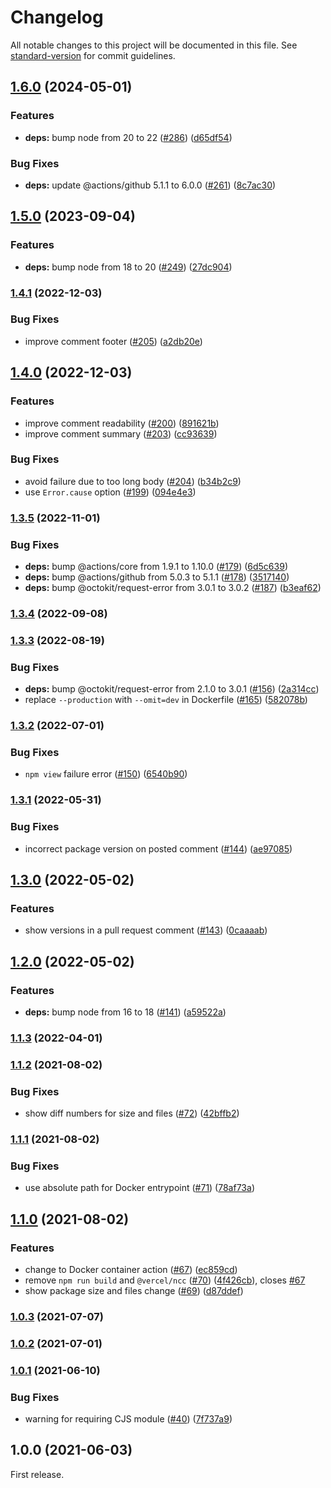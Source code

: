 # Changelog

All notable changes to this project will be documented in this file. See [standard-version](https://github.com/conventional-changelog/standard-version) for commit guidelines.

## [1.6.0](https://github.com/ybiquitous/npm-diff-action/compare/v1.5.0...v1.6.0) (2024-05-01)

### Features

- **deps:** bump node from 20 to 22 ([#286](https://github.com/ybiquitous/npm-diff-action/issues/286)) ([d65df54](https://github.com/ybiquitous/npm-diff-action/commit/d65df54eb7597a84f7aba88f0455bb443b818299))

### Bug Fixes

- **deps:** update @actions/github 5.1.1 to 6.0.0 ([#261](https://github.com/ybiquitous/npm-diff-action/issues/261)) ([8c7ac30](https://github.com/ybiquitous/npm-diff-action/commit/8c7ac30410dc90b665e93e5e467247b9d4df677d))

## [1.5.0](https://github.com/ybiquitous/npm-diff-action/compare/v1.4.1...v1.5.0) (2023-09-04)

### Features

- **deps:** bump node from 18 to 20 ([#249](https://github.com/ybiquitous/npm-diff-action/issues/249)) ([27dc904](https://github.com/ybiquitous/npm-diff-action/commit/27dc9047a0fb889bdf5ddcabe4a9a862e19e1cc7))

### [1.4.1](https://github.com/ybiquitous/npm-diff-action/compare/v1.4.0...v1.4.1) (2022-12-03)

### Bug Fixes

- improve comment footer ([#205](https://github.com/ybiquitous/npm-diff-action/issues/205)) ([a2db20e](https://github.com/ybiquitous/npm-diff-action/commit/a2db20e26eaacf3e453a16f8466a01b7b8f1ed00))

## [1.4.0](https://github.com/ybiquitous/npm-diff-action/compare/v1.3.5...v1.4.0) (2022-12-03)

### Features

- improve comment readability ([#200](https://github.com/ybiquitous/npm-diff-action/issues/200)) ([891621b](https://github.com/ybiquitous/npm-diff-action/commit/891621b163f204a072ca31e139d339a80174f085))
- improve comment summary ([#203](https://github.com/ybiquitous/npm-diff-action/issues/203)) ([cc93639](https://github.com/ybiquitous/npm-diff-action/commit/cc936392daaae641bda2206a651a4df8588be7ac))

### Bug Fixes

- avoid failure due to too long body ([#204](https://github.com/ybiquitous/npm-diff-action/issues/204)) ([b34b2c9](https://github.com/ybiquitous/npm-diff-action/commit/b34b2c90709dab38fae14b876e8d2beccb04375d))
- use `Error.cause` option ([#199](https://github.com/ybiquitous/npm-diff-action/issues/199)) ([094e4e3](https://github.com/ybiquitous/npm-diff-action/commit/094e4e3910b3929cba38d4ae6f9e4acfd2b4821c))

### [1.3.5](https://github.com/ybiquitous/npm-diff-action/compare/v1.3.4...v1.3.5) (2022-11-01)

### Bug Fixes

- **deps:** bump @actions/core from 1.9.1 to 1.10.0 ([#179](https://github.com/ybiquitous/npm-diff-action/issues/179)) ([6d5c639](https://github.com/ybiquitous/npm-diff-action/commit/6d5c63919fafedec91ccfe2cadf6e68ce19efc55))
- **deps:** bump @actions/github from 5.0.3 to 5.1.1 ([#178](https://github.com/ybiquitous/npm-diff-action/issues/178)) ([3517140](https://github.com/ybiquitous/npm-diff-action/commit/3517140c900df3adc41d02e77317e63678f8e24e))
- **deps:** bump @octokit/request-error from 3.0.1 to 3.0.2 ([#187](https://github.com/ybiquitous/npm-diff-action/issues/187)) ([b3eaf62](https://github.com/ybiquitous/npm-diff-action/commit/b3eaf62fc01163bef00aa75cad5441c114403768))

### [1.3.4](https://github.com/ybiquitous/npm-diff-action/compare/v1.3.3...v1.3.4) (2022-09-08)

### [1.3.3](https://github.com/ybiquitous/npm-diff-action/compare/v1.3.2...v1.3.3) (2022-08-19)

### Bug Fixes

- **deps:** bump @octokit/request-error from 2.1.0 to 3.0.1 ([#156](https://github.com/ybiquitous/npm-diff-action/issues/156)) ([2a314cc](https://github.com/ybiquitous/npm-diff-action/commit/2a314ccf658c3bcf2ff9ce074e68603567e15f58))
- replace `--production` with `--omit=dev` in Dockerfile ([#165](https://github.com/ybiquitous/npm-diff-action/issues/165)) ([582078b](https://github.com/ybiquitous/npm-diff-action/commit/582078b907a453caf9daeecabc2c5118da626f8c))

### [1.3.2](https://github.com/ybiquitous/npm-diff-action/compare/v1.3.1...v1.3.2) (2022-07-01)

### Bug Fixes

- `npm view` failure error ([#150](https://github.com/ybiquitous/npm-diff-action/issues/150)) ([6540b90](https://github.com/ybiquitous/npm-diff-action/commit/6540b907e62decf9d828e2d5b6d24f23d7282cec))

### [1.3.1](https://github.com/ybiquitous/npm-diff-action/compare/v1.3.0...v1.3.1) (2022-05-31)

### Bug Fixes

- incorrect package version on posted comment ([#144](https://github.com/ybiquitous/npm-diff-action/issues/144)) ([ae97085](https://github.com/ybiquitous/npm-diff-action/commit/ae9708557c76112ca24c2d7b51ac6b9fb0d90ecd))

## [1.3.0](https://github.com/ybiquitous/npm-diff-action/compare/v1.2.0...v1.3.0) (2022-05-02)

### Features

- show versions in a pull request comment ([#143](https://github.com/ybiquitous/npm-diff-action/issues/143)) ([0caaaab](https://github.com/ybiquitous/npm-diff-action/commit/0caaaabfcc65b1781b29dd75f974bcb296b07f4c))

## [1.2.0](https://github.com/ybiquitous/npm-diff-action/compare/v1.1.3...v1.2.0) (2022-05-02)

### Features

- **deps:** bump node from 16 to 18 ([#141](https://github.com/ybiquitous/npm-diff-action/issues/141)) ([a59522a](https://github.com/ybiquitous/npm-diff-action/commit/a59522aaa63d67c2bd861ff1895c023a63ad3739))

### [1.1.3](https://github.com/ybiquitous/npm-diff-action/compare/v1.1.2...v1.1.3) (2022-04-01)

### [1.1.2](https://github.com/ybiquitous/npm-diff-action/compare/v1.1.1...v1.1.2) (2021-08-02)

### Bug Fixes

- show diff numbers for size and files ([#72](https://github.com/ybiquitous/npm-diff-action/issues/72)) ([42bffb2](https://github.com/ybiquitous/npm-diff-action/commit/42bffb2b01a7c0b75fddf391bb976f075ec1c072))

### [1.1.1](https://github.com/ybiquitous/npm-diff-action/compare/v1.1.0...v1.1.1) (2021-08-02)

### Bug Fixes

- use absolute path for Docker entrypoint ([#71](https://github.com/ybiquitous/npm-diff-action/issues/71)) ([78af73a](https://github.com/ybiquitous/npm-diff-action/commit/78af73a4db48de9c03b4b9153af1a6989d213b4c))

## [1.1.0](https://github.com/ybiquitous/npm-diff-action/compare/v1.0.3...v1.1.0) (2021-08-02)

### Features

- change to Docker container action ([#67](https://github.com/ybiquitous/npm-diff-action/issues/67)) ([ec859cd](https://github.com/ybiquitous/npm-diff-action/commit/ec859cde69055fdea0652b8776eb4f37c8f9d3fa))
- remove `npm run build` and `@vercel/ncc` ([#70](https://github.com/ybiquitous/npm-diff-action/issues/70)) ([4f426cb](https://github.com/ybiquitous/npm-diff-action/commit/4f426cb5a69ddd878e9febe05aa962eb300d040e)), closes [#67](https://github.com/ybiquitous/npm-diff-action/issues/67)
- show package size and files change ([#69](https://github.com/ybiquitous/npm-diff-action/issues/69)) ([d87ddef](https://github.com/ybiquitous/npm-diff-action/commit/d87ddeff80484c19da7ca02eee3cd02751a3f03a))

### [1.0.3](https://github.com/ybiquitous/npm-diff-action/compare/v1.0.2...v1.0.3) (2021-07-07)

### [1.0.2](https://github.com/ybiquitous/npm-diff-action/compare/v1.0.1...v1.0.2) (2021-07-01)

### [1.0.1](https://github.com/ybiquitous/npm-diff-action/compare/v1.0.0...v1.0.1) (2021-06-10)

### Bug Fixes

- warning for requiring CJS module ([#40](https://github.com/ybiquitous/npm-diff-action/issues/40)) ([7f737a9](https://github.com/ybiquitous/npm-diff-action/commit/7f737a961b186fd5e5b77e8c57e970518eb46acf))

## 1.0.0 (2021-06-03)

First release.
